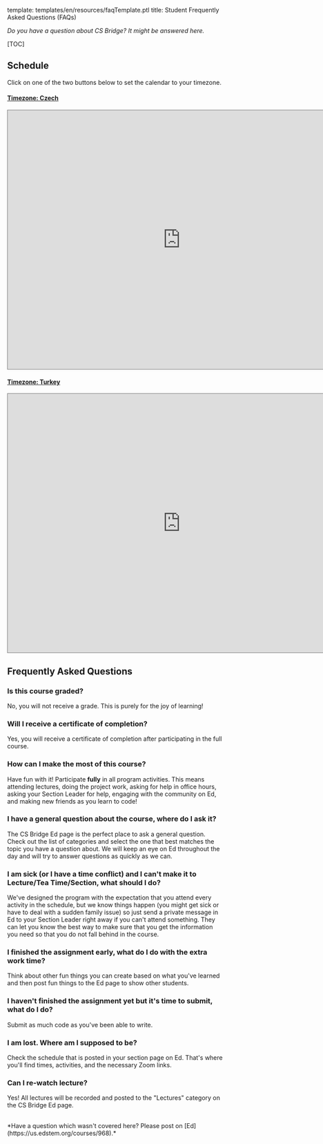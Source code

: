 template: templates/en/resources/faqTemplate.ptl
title: Student Frequently Asked Questions (FAQs) 

*Do you have a question about CS Bridge? It might be answered here.*

<!-- Table of Contents -->
[TOC]

## Schedule

Click on one of the two buttons below to set the calendar to your timezone.

<div class="panel-group" id="accordion">
  <div class="panel panel-primary">
    <div class="panel-heading">
      <h4 class="panel-title">
        <a data-toggle="collapse" data-parent="#accordion" href="#collapse1">
        Timezone: Czech</a>
      </h4>
    </div>
    <div id="collapse1" class="panel-collapse collapse in">
      <div class="panel-body">
        <iframe src="https://calendar.google.com/calendar/embed?height=600&amp;wkst=1&amp;bgcolor=%23ffffff&amp;ctz=Europe%2FPrague&amp;src=MjA4MGNtNDFqZHZwNDEyMGd0YXBzNHV1MnNAZ3JvdXAuY2FsZW5kYXIuZ29vZ2xlLmNvbQ&amp;color=%23795548&amp;showTabs=1&amp;mode=WEEK" style="border:solid 1px #777" width="800" height="600" frameborder="0" scrolling="no"></iframe>
      </div>
    </div>
  </div>
  <div class="panel panel-danger">
    <div class="panel-heading">
      <h4 class="panel-title">
        <a data-toggle="collapse" data-parent="#accordion" href="#collapse2">
        Timezone: Turkey</a>
      </h4>
    </div>
    <div id="collapse2" class="panel-collapse collapse">
      <div class="panel-body">
        <iframe src="https://calendar.google.com/calendar/embed?height=600&amp;wkst=1&amp;bgcolor=%23ffffff&amp;ctz=Europe%2FIstanbul&amp;src=MjA4MGNtNDFqZHZwNDEyMGd0YXBzNHV1MnNAZ3JvdXAuY2FsZW5kYXIuZ29vZ2xlLmNvbQ&amp;color=%23795548&amp;mode=WEEK&amp;hl=tr" style="border:solid 1px #777" width="800" height="600" frameborder="0" scrolling="no"></iframe>
      </div>
    </div>
  </div>
</div>

## Frequently Asked Questions

### Is this course graded?

No, you will not receive a grade. This is purely for the joy of learning! 

### Will I receive a certificate of completion?
                            
Yes, you will receive a certificate of completion after participating in the full course.  

### How can I make the most of this course? 

Have fun with it! Participate **fully** in all program activities. This means attending lectures, doing the project work, asking for help in office hours, asking your Section Leader for help, engaging with the community on Ed, and making new friends as you learn to code!

### I have a general question about the course, where do I ask it?

The CS Bridge Ed page is the perfect place to ask a general question. Check out the list of categories and select the one that best matches the topic you have a question about. We will keep an eye on Ed throughout the day and will try to answer questions as quickly as we can.

### I am sick (or I have a time conflict) and I can't make it to Lecture/Tea Time/Section, what should I do? 

We've designed the program with the expectation that you attend every activity in the schedule, but we know things happen (you might get sick or have to deal with a sudden family issue) so just send a private message in Ed to your Section Leader right away if you can't attend something. They can let you know the best way to make sure that you get the information you need so that you do not fall behind in the course.   

### I finished the assignment early, what do I do with the extra work time? 

Think about other fun things you can create based on what you've learned and then post fun things to the Ed page to show other students.

### I haven't finished the assignment yet but it's time to submit, what do I do? 

Submit as much code as you've been able to write. 

### I am lost. Where am I supposed to be?  

Check the schedule that is posted in your section page on Ed. That's where you'll find times, activities, and the necessary Zoom links. 

### Can I re-watch lecture? 

Yes! All lectures will be recorded and posted to the "Lectures" category on the CS Bridge Ed page.

 

<br/>
*Have a question which wasn't covered here? Please post on [Ed](https://us.edstem.org/courses/968).*
